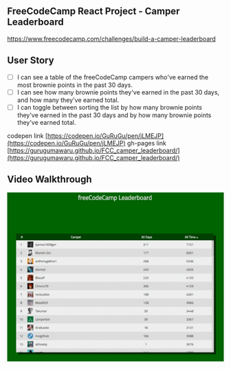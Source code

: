 ## FreeCodeCamp React Project - Camper Leaderboard
https://www.freecodecamp.com/challenges/build-a-camper-leaderboard

## User Story
- [ ] I can see a table of the freeCodeCamp campers who've earned the most brownie points in the past 30 days.
- [ ] I can see how many brownie points they've earned in the past 30 days, and how many they've earned total.
- [ ] I can toggle between sorting the list by how many brownie points they've earned in the past 30 days and by how many brownie points they've earned total.

codepen link [https://codepen.io/GuRuGu/pen/jLMEJP](https://codepen.io/GuRuGu/pen/jLMEJP)
gh-pages link [https://gurugumawaru.github.io/FCC_camper_leaderboard/](https://gurugumawaru.github.io/FCC_camper_leaderboard/)

## Video Walkthrough
![](https://github.com/gurugumawaru/FCC_camper_leaderboard/blob/master/FCC_Camper_Leaderboard.gif)
